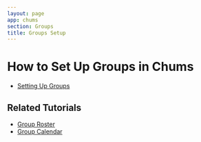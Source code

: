 ```yaml
---
layout: page
app: chums
section: Groups
title: Groups Setup
---
```


# How to Set Up Groups in Chums

<div id="videoContainer">
  <ul id="playlist">
      <li class="active"><a href="/videos/chums/groups/output.mp4">Setting Up Groups</a></li>
  </ul>
</div>

## Related Tutorials

- <a href="/chums/group-roster.html">Group Roster</a>
- <a href="/chums/group-calendar.html">Group Calendar</a>
